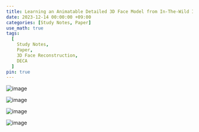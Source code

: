 ```yaml
---
title: Learning an Animatable Detailed 3D Face Model from In-The-Wild Images(DECA) 공부 노트
date: 2023-12-14 00:00:00 +09:00
categories: [Study Notes, Paper]
use_math: true
tags:
  [
    Study Notes,
    Paper,
    3D Face Reconstruction,
    DECA
  ]
pin: true
---
```


![image](https://github.com/gihuni99/gihuni99.github.io/assets/90080065/7ca7d74c-4f27-4813-afe2-e842432753fb)

![image](https://github.com/gihuni99/gihuni99.github.io/assets/90080065/4acb46be-76c9-43b0-9bf2-a5c7388a59f3)

![image](https://github.com/gihuni99/gihuni99.github.io/assets/90080065/4ef72200-d361-46f9-9f49-916a7a711cd1)

![image](https://github.com/gihuni99/gihuni99.github.io/assets/90080065/38b49859-9f83-480c-bb0f-e5428a117067)